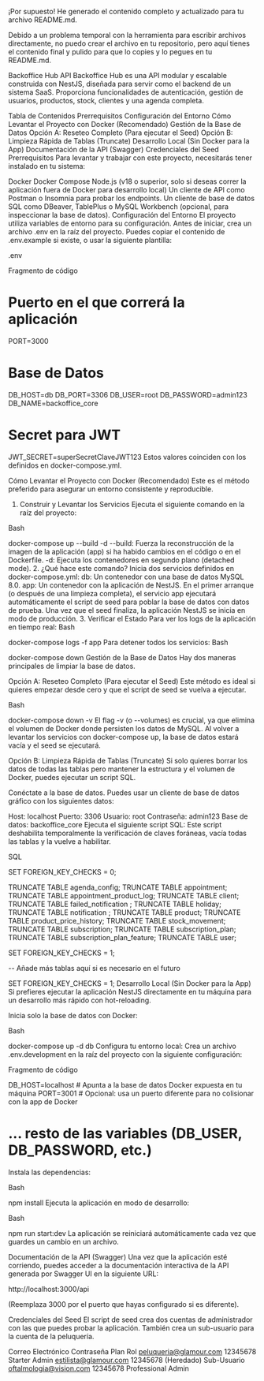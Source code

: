 ¡Por supuesto! He generado el contenido completo y actualizado para tu archivo README.md.

Debido a un problema temporal con la herramienta para escribir archivos directamente, no puedo crear el archivo en tu repositorio, pero aquí tienes el contenido final y pulido para que lo copies y lo pegues en tu README.md.

Backoffice Hub API
Backoffice Hub es una API modular y escalable construida con NestJS, diseñada para servir como el backend de un sistema SaaS. Proporciona funcionalidades de autenticación, gestión de usuarios, productos, stock, clientes y una agenda completa.

Tabla de Contenidos
Prerrequisitos
Configuración del Entorno
Cómo Levantar el Proyecto con Docker (Recomendado)
Gestión de la Base de Datos
Opción A: Reseteo Completo (Para ejecutar el Seed)
Opción B: Limpieza Rápida de Tablas (Truncate)
Desarrollo Local (Sin Docker para la App)
Documentación de la API (Swagger)
Credenciales del Seed
Prerrequisitos
Para levantar y trabajar con este proyecto, necesitarás tener instalado en tu sistema:

Docker
Docker Compose
Node.js (v18 o superior, solo si deseas correr la aplicación fuera de Docker para desarrollo local)
Un cliente de API como Postman o Insomnia para probar los endpoints.
Un cliente de base de datos SQL como DBeaver, TablePlus o MySQL Workbench (opcional, para inspeccionar la base de datos).
Configuración del Entorno
El proyecto utiliza variables de entorno para su configuración. Antes de iniciar, crea un archivo .env en la raíz del proyecto. Puedes copiar el contenido de .env.example si existe, o usar la siguiente plantilla:

.env

Fragmento de código

# Puerto en el que correrá la aplicación
PORT=3000

# Base de Datos
DB_HOST=db
DB_PORT=3306
DB_USER=root
DB_PASSWORD=admin123
DB_NAME=backoffice_core

# Secret para JWT
JWT_SECRET=superSecretClaveJWT123
Estos valores coinciden con los definidos en docker-compose.yml.

Cómo Levantar el Proyecto con Docker (Recomendado)
Este es el método preferido para asegurar un entorno consistente y reproducible.

1. Construir y Levantar los Servicios
Ejecuta el siguiente comando en la raíz del proyecto:

Bash

docker-compose up --build -d
--build: Fuerza la reconstrucción de la imagen de la aplicación (app) si ha habido cambios en el código o en el Dockerfile.
-d: Ejecuta los contenedores en segundo plano (detached mode).
2. ¿Qué hace este comando?
Inicia dos servicios definidos en docker-compose.yml:
db: Un contenedor con una base de datos MySQL 8.0.
app: Un contenedor con la aplicación de NestJS.
En el primer arranque (o después de una limpieza completa), el servicio app ejecutará automáticamente el script de seed para poblar la base de datos con datos de prueba.
Una vez que el seed finaliza, la aplicación NestJS se inicia en modo de producción.
3. Verificar el Estado
Para ver los logs de la aplicación en tiempo real:
Bash

docker-compose logs -f app
Para detener todos los servicios:
Bash

docker-compose down
Gestión de la Base de Datos
Hay dos maneras principales de limpiar la base de datos.

Opción A: Reseteo Completo (Para ejecutar el Seed)
Este método es ideal si quieres empezar desde cero y que el script de seed se vuelva a ejecutar.

Bash

docker-compose down -v
El flag -v (o --volumes) es crucial, ya que elimina el volumen de Docker donde persisten los datos de MySQL. Al volver a levantar los servicios con docker-compose up, la base de datos estará vacía y el seed se ejecutará.

Opción B: Limpieza Rápida de Tablas (Truncate)
Si solo quieres borrar los datos de todas las tablas pero mantener la estructura y el volumen de Docker, puedes ejecutar un script SQL.

Conéctate a la base de datos. Puedes usar un cliente de base de datos gráfico con los siguientes datos:

Host: localhost
Puerto: 3306
Usuario: root
Contraseña: admin123
Base de datos: backoffice_core
Ejecuta el siguiente script SQL: Este script deshabilita temporalmente la verificación de claves foráneas, vacía todas las tablas y la vuelve a habilitar.

SQL

SET FOREIGN_KEY_CHECKS = 0;

TRUNCATE TABLE agenda_config;
TRUNCATE TABLE appointment;
TRUNCATE TABLE appointment_product_log;
TRUNCATE TABLE client;
TRUNCATE TABLE failed_notification ;
TRUNCATE TABLE holiday;
TRUNCATE TABLE notification ;
TRUNCATE TABLE product;
TRUNCATE TABLE product_price_history;
TRUNCATE TABLE stock_movement;
TRUNCATE TABLE subscription;
TRUNCATE TABLE subscription_plan;
TRUNCATE TABLE subscription_plan_feature;
TRUNCATE TABLE user;

SET FOREIGN_KEY_CHECKS = 1;

-- Añade más tablas aquí si es necesario en el futuro

SET FOREIGN_KEY_CHECKS = 1;
Desarrollo Local (Sin Docker para la App)
Si prefieres ejecutar la aplicación NestJS directamente en tu máquina para un desarrollo más rápido con hot-reloading.

Inicia solo la base de datos con Docker:

Bash

docker-compose up -d db
Configura tu entorno local: Crea un archivo .env.development en la raíz del proyecto con la siguiente configuración:

Fragmento de código

DB_HOST=localhost # Apunta a la base de datos Docker expuesta en tu máquina
PORT=3001 # Opcional: usa un puerto diferente para no colisionar con la app de Docker
# ... resto de las variables (DB_USER, DB_PASSWORD, etc.)
Instala las dependencias:

Bash

npm install
Ejecuta la aplicación en modo de desarrollo:

Bash

npm run start:dev
La aplicación se reiniciará automáticamente cada vez que guardes un cambio en un archivo.

Documentación de la API (Swagger)
Una vez que la aplicación esté corriendo, puedes acceder a la documentación interactiva de la API generada por Swagger UI en la siguiente URL:

http://localhost:3000/api

(Reemplaza 3000 por el puerto que hayas configurado si es diferente).

Credenciales del Seed
El script de seed crea dos cuentas de administrador con las que puedes probar la aplicación. También crea un sub-usuario para la cuenta de la peluquería.


Correo Electrónico	Contraseña	Plan	Rol
peluqueria@glamour.com	12345678	Starter	Admin
estilista@glamour.com	12345678	(Heredado)	Sub-Usuario
oftalmologia@vision.com	12345678	Professional	Admin